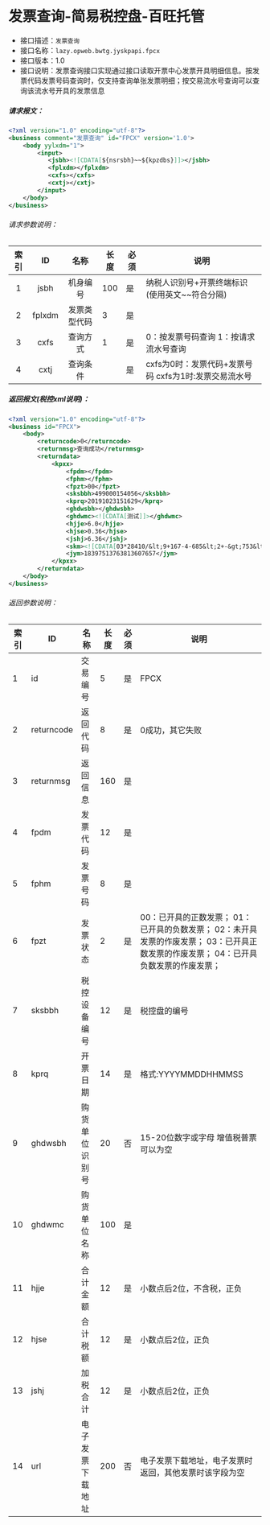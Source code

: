 # 发票查询-简易税控盘-百旺托管

- 接口描述：`发票查询`
- 接口名称：`lazy.opweb.bwtg.jyskpapi.fpcx`
- 接口版本：1.0
- 接口说明：发票查询接口实现通过接口读取开票中心发票开具明细信息。按发票代码发票号码查询时，仅支持查询单张发票明细；按交易流水号查询可以查询该流水号开具的发票信息

##### 请求报文：

```xml
<?xml version="1.0" encoding="utf-8"?>
<business comment="发票查询" id="FPCX" version='1.0'>
    <body yylxdm="1">
        <input>
           <jsbh><![CDATA[${nsrsbh}~~${kpzdbs}]]></jsbh>
           <fplxdm></fplxdm>
           <cxfs></cxfs>
           <cxtj></cxtj>
        </input>
    </body>
</business>
```

###### 请求参数说明：

| 索引 |     ID     |       名称       | 长度  | 必须 | 说明                                                         |
| :--: | :--------: | :--------------: | ----- | ---- | ------------------------------------------------------------ |
|  1   |   jsbh   |      机身编号      | 100  | 是   | 纳税人识别号+开票终端标识(使用英文~~符合分隔) |
|  2   | fplxdm |     发票类型代码     | 3 | 是   |           |
|  3  |  cxfs |      查询方式      | 1 | 是   | 0：按发票号码查询  1：按请求流水号查询 |
| 4 | cxtj | 查询条件 |  | 是 | cxfs为0时：发票代码+发票号码  cxfs为1时:发票交易流水号 |



##### 返回报文(税控xml说明)：

```xml
<?xml version="1.0" encoding="utf-8"?>
<business id="FPCX">
    <body>
        <returncode>0</returncode>
        <returnmsg>查询成功</returnmsg>
        <returndata>
            <kpxx>
                <fpdm></fpdm>
				<fphm></fphm>
                <fpzt>00</fpzt>
                <sksbbh>499000154056</sksbbh>
                <kprq>20191023151629</kprq>
                <ghdwsbh></ghdwsbh>
                <ghdwmc><![CDATA[测试]]></ghdwmc>
                <hjje>6.0</hjje>
                <hjse>0.36</hjse>
                <jshj>6.36</jshj>		                                             					<url></url>
                <skm><![CDATA[03*28410/&lt;9+167-4-685&lt;2+-&gt;753&lt;&gt;4-609946*9&lt;&lt;/-3/+94&gt;+&gt;88123/3160&gt;&lt;-+509448-*&lt;03&gt;3&lt;176957325939&gt;0151411926+&gt;+5&lt;2+9]]></skm>
                <jym>18397513763813607657</jym>
            </kpxx>
        </returndata>
    </body>
</business>
```

###### 返回参数说明：

| 索引 | ID         | 名称             | 长度 | 必须 | 说明                                                         |
| ---- | ---------- | ---------------- | ---- | ---- | ------------------------------------------------------------ |
| 1    | id         | 交易编号         | 5    | 是   | FPCX                                                         |
| 2    | returncode | 返回代码         | 8    | 是   | 0成功，其它失败                                              |
| 3    | returnmsg  | 返回信息         | 160  | 是   |                                                              |
| 4    | fpdm       | 发票代码         | 12   | 是   |                                                              |
| 5    | fphm       | 发票号码         | 8    | 是   |                                                              |
| 6    | fpzt       | 发票状态         | 2    | 是   | 00：已开具的正数发票；   01：已开具的负数发票；   02：未开具发票的作废发票；   03：已开具正数发票的作废发票；   04：已开具负数发票的作废发票； |
| 7    | sksbbh     | 税控设备编号     | 12   | 是   | 税控盘的编号                                                 |
| 8    | kprq       | 开票日期         | 14   | 是   | 格式:YYYYMMDDHHMMSS                                          |
| 9    | ghdwsbh    | 购货单位识别号   | 20   | 否   | 15-20位数字或字母   增值税普票可以为空                       |
| 10   | ghdwmc     | 购货单位名称     | 100  | 是   |                                                              |
| 11   | hjje       | 合计金额         | 12   | 是   | 小数点后2位，不含税，正负                                    |
| 12   | hjse       | 合计税额         | 12   | 是   | 小数点后2位，正负                                            |
| 13   | jshj       | 加税合计         | 12   | 是   | 小数点后2位，正负                                            |
| 14   | url        | 电子发票下载地址 | 200  | 否   | 电子发票下载地址，电子发票时返回，其他发票时该字段为空       |